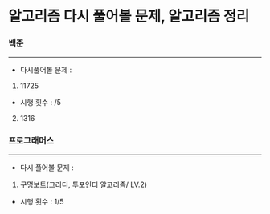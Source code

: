 # 알고리즘 다시 풀어볼 문제, 알고리즘 정리 

### 백준
-----
- 다시풀어볼 문제 : 

1. 11725
  - 시행 횟수 :  /5
2. 1316

### 프로그래머스
____

- 다시 풀어볼 문제 : 

1. 구명보트(그리디, 투포인터 알고리즘/ LV.2) 
  - 시행 횟수 : 1/5
